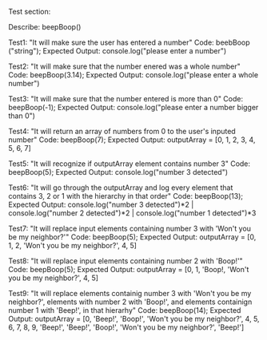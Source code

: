 Test section:

Describe: beepBoop()

Test1: "It will make sure the user has entered a number"
Code: beebBoop ("string");
Expected Output: console.log("please enter a number")

Test2: "It will make sure that the number enered was a whole number"
Code: beepBoop(3.14);
Expected Output: console.log("please enter a whole number")

Test3: "It will make sure that the number entered is more than 0"
Code: beepBoop(-1);
Expected Output: console.log("please enter a number bigger than 0")

Test4: "It will return an array of numbers from 0 to the user's inputed number"
Code: beepBoop(7);
Expected Output: outputArray = [0, 1, 2, 3, 4, 5, 6, 7]

Test5: "It will recognize if outputArray element contains number 3"
Code: beepBoop(5);
Expected Output: console.log("number 3 detected")

Test6: "It will go through the outputArray and log every element that contains 3, 2 or 1 with the hierarchy in that order"
Code: beepBoop(13);
Expected Output: console.log("number 3 detected")*2 | console.log("number 2 detected")*2 | console.log("number 1 detected")*3

Test7: "It will replace input elements containing number 3 with 'Won't you be my neighbor?'"
Code: beepBoop(5);
Expected Output: outputArray = [0, 1, 2, 'Won't you be my neighbor?', 4, 5]

Test8: "It will replace input elements containing number 2 with 'Boop!'"
Code: beepBoop(5);
Expected Output: outputArray = [0, 1, 'Boop!, 'Won't you be my neighbor?', 4, 5]

Test9: "It will replace elements containig number 3 with 'Won't you be my neighbor?', elements with number 2 with 'Boop!', and elements containign number 1 with 'Beep!', in that hierarhy"
Code: beepBoop(14);
Expected Output: outputArray = [0, 'Beep!', 'Boop!', 'Won't you be my neighbor?', 4, 5, 6, 7, 8, 9, 'Beep!', 'Beep!', 'Boop!',  'Won't you be my neighbor?', 'Beep!']